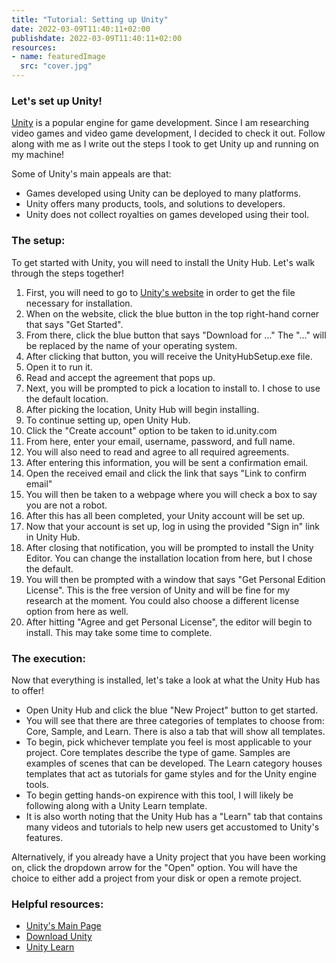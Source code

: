 ```yaml
---
title: "Tutorial: Setting up Unity"
date: 2022-03-09T11:40:11+02:00
publishdate: 2022-03-09T11:40:11+02:00
resources:
- name: featuredImage
  src: "cover.jpg"
---
```

### Let's set up Unity!

[Unity](https://unity.com/) is a popular engine for game development. Since I am researching video games and video game development, I decided to check it out. Follow along with me as I write out the steps I took to get Unity up and running on my machine!

Some of Unity's main appeals are that:

- Games developed using Unity can be deployed to many platforms.
- Unity offers many products, tools, and solutions to developers.
- Unity does not collect royalties on games developed using their tool.

### The setup:

To get started with Unity, you will need to install the Unity Hub. Let's walk through the steps together!

1. First, you will need to go to [Unity's website](https://unity.com/) in order to get the file necessary for installation.
2. When on the website, click the blue button in the top right-hand corner that says "Get Started".
3. From there, click the blue button that says "Download for ..." The "..." will be replaced by the name of your operating system.
4. After clicking that button, you will receive the UnityHubSetup.exe file.
5. Open it to run it.
6. Read and accept the agreement that pops up.
7. Next, you will be prompted to pick a location to install to. I chose to use the default location.
8. After picking the location, Unity Hub will begin installing.
9. To continue setting up, open Unity Hub.
10. Click the "Create account" option to be taken to id.unity.com
11. From here, enter your email, username, password, and full name.
12. You will also need to read and agree to all required agreements.
13. After entering this information, you will be sent a confirmation email.
14. Open the received email and click the link that says "Link to confirm email"
15. You will then be taken to a webpage where you will check a box to say you are not a robot.
16. After this has all been completed, your Unity account will be set up.
17. Now that your account is set up, log in using the provided "Sign in" link in Unity Hub.
18. After closing that notification, you will be prompted to install the Unity Editor. You can change the installation location from here, but I chose the default.
19. You will then be prompted with a window that says "Get Personal Edition License". This is the free version of Unity and will be fine for my research at the moment. You could also choose a different license option from here as well.
20. After hitting "Agree and get Personal License", the editor will begin to install. This may take some time to complete.

### The execution:

Now that everything is installed, let's take a look at what the Unity Hub has to offer!

- Open Unity Hub and click the blue "New Project" button to get started.
- You will see that there are three categories of templates to choose from: Core, Sample, and Learn. There is also a tab that will show all templates.
- To begin, pick whichever template you feel is most applicable to your project. Core templates describe the type of game. Samples are examples of scenes that can be developed. The Learn category houses templates that act as tutorials for game styles and for the Unity engine tools.
- To begin getting hands-on expirence with this tool, I will likely be following along with a Unity Learn template.
- It is also worth noting that the Unity Hub has a "Learn" tab that contains many videos and tutorials to help new users get accustomed to Unity's features.

Alternatively, if you already have a Unity project that you have been working on, click the dropdown arrow for the "Open" option.
You will have the choice to either add a project from your disk or open a remote project.

### Helpful resources:

- [Unity's Main Page](https://unity.com/)
- [Download Unity](https://unity.com/download)
- [Unity Learn](https://learn.unity.com/)